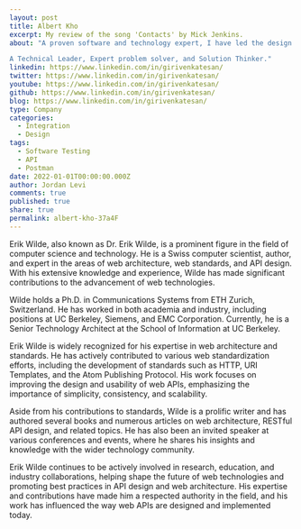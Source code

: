 ```yaml
---
layout: post
title: Albert Kho
excerpt: My review of the song 'Contacts' by Mick Jenkins.
about: "A proven software and technology expert, I have led the design and implementation of multiple innovative, engineering efforts around product development, data and integration projects and built a strong team of engineers to provide engineering and professional expertise. Areas of expertise include strategy, product management and development go-to-market strategy, and services.

A Technical Leader, Expert problem solver, and Solution Thinker."
linkedin: https://www.linkedin.com/in/girivenkatesan/
twitter: https://www.linkedin.com/in/girivenkatesan/
youtube: https://www.linkedin.com/in/girivenkatesan/
github: https://www.linkedin.com/in/girivenkatesan/
blog: https://www.linkedin.com/in/girivenkatesan/
type: Company
categories:
  - Integration
  - Design
tags:
  - Software Testing
  - API
  - Postman
date: 2022-01-01T00:00:00.000Z
author: Jordan Levi
comments: true
published: true
share: true
permalink: albert-kho-37a4F
---
```

Erik Wilde, also known as Dr. Erik Wilde, is a prominent figure in the field of computer science and technology. He is a Swiss computer scientist, author, and expert in the areas of web architecture, web standards, and API design. With his extensive knowledge and experience, Wilde has made significant contributions to the advancement of web technologies.

Wilde holds a Ph.D. in Communications Systems from ETH Zurich, Switzerland. He has worked in both academia and industry, including positions at UC Berkeley, Siemens, and EMC Corporation. Currently, he is a Senior Technology Architect at the School of Information at UC Berkeley.

Erik Wilde is widely recognized for his expertise in web architecture and standards. He has actively contributed to various web standardization efforts, including the development of standards such as HTTP, URI Templates, and the Atom Publishing Protocol. His work focuses on improving the design and usability of web APIs, emphasizing the importance of simplicity, consistency, and scalability.

Aside from his contributions to standards, Wilde is a prolific writer and has authored several books and numerous articles on web architecture, RESTful API design, and related topics. He has also been an invited speaker at various conferences and events, where he shares his insights and knowledge with the wider technology community.

Erik Wilde continues to be actively involved in research, education, and industry collaborations, helping shape the future of web technologies and promoting best practices in API design and web architecture. His expertise and contributions have made him a respected authority in the field, and his work has influenced the way web APIs are designed and implemented today.

